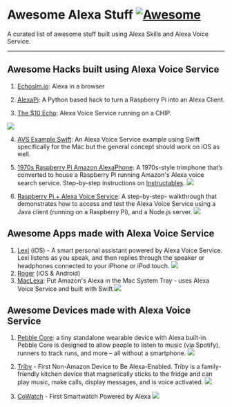 # Awesome Alexa Stuff  [![Awesome](https://cdn.rawgit.com/sindresorhus/awesome/d7305f38d29fed78fa85652e3a63e154dd8e8829/media/badge.svg)](https://github.com/sindresorhus/awesome)

A curated list of awesome stuff built using Alexa Skills and Alexa Voice Service. 

___

## Awesome Hacks built using Alexa Voice Service

1. [Echosim.io](https://echosim.io/): Alexa in a browser

2. [AlexaPi](https://github.com/sammachin/AlexaPi): A Python based hack to turn a Raspberry Pi into an Alexa Client.

3. [The $10 Echo](http://sammachin.com/the-10-echo/): Alexa Voice Service running on a CHIP.

  ![](https://i.ytimg.com/vi/Z1HGJyfoUBE/mqdefault.jpg)

4. [AVS Example Swift](https://github.com/carsonmcdonald/AVSExample-Swift): An Alexa Voice Service example using Swift specifically for the Mac but the general concept should work on iOS as well.

5. [1970s Raspberry Pi Amazon AlexaPhone](http://lifehacker.com/use-a-raspberry-pi-to-add-alexa-voice-search-to-an-old-1771217709): A 1970s-style trimphone that’s converted to house a Raspberry Pi running Amazon's Alexa voice search service. Step-by-step instructions on [Instructables](http://www.instructables.com/id/1970s-Raspberry-Pi-Amazon-AlexaPhone/).
![](http://cdn.instructables.com/FXR/OKLU/IMZ4240V/FXROKLUIMZ4240V.MEDIUM.jpg)

6. [Raspberry Pi + Alexa Voice Service](https://github.com/amzn/alexa-avs-raspberry-pi): A step-by-step- walkthrough that demonstrates how to access and test the Alexa Voice Service using a Java client (running on a Raspberry Pi), and a Node.js server.
![](https://github.com/amzn/alexa-avs-raspberry-pi/raw/master/assets/rpi-5.jpg)


## Awesome Apps made with Alexa Voice Service

1. [Lexi](https://itunes.apple.com/us/app/lexi-for-alexa-voice-services/id1092933088?mt=8) (iOS) - A smart personal assistant powered by Alexa Voice Service. Lexi listens as you speak, and then replies through the speaker or headphones connected to your iPhone or iPod touch. 
![](http://a3.mzstatic.com/us/r30/Purple30/v4/b9/eb/1d/b9eb1d0e-33ae-b163-90d7-14c715a47a11/screen322x572.jpeg)
2. [Roger](https://rogertalk.com/) (iOS & Android)
3. [MacLexa](https://github.com/kunal732/MacLexa): Put Amazon's Alexa in the Mac System Tray - uses Alexa Voice Service and built with Swift
![](https://camo.githubusercontent.com/e4f7d4fbf85b14e6a82d1013032219614245fc9a/687474703a2f2f692e696d6775722e636f6d2f4433615643366a2e706e67)


## Awesome Devices made with Alexa Voice Service

1. [Pebble Core](https://developer.amazon.com/public/community/post/Tx3ODRPXT6P3TLB/Alexa-Comes-to-Pebble-Core;-Take-it-on-Your-Next-Run): a tiny standalone wearable device with Alexa built-in. Pebble Core is designed to allow people to listen to music (via Spotify), runners to track runs, and more – all without a smartphone.
![](https://cdn2.wtvox.com/wp-content/uploads/2016/05/pebble-core-design-and-specs.jpg)

2. [Triby](https://developer.amazon.com/public/community/post/TxJLNN8EPI9NP1/Invoxia-Launches-Triby,-the-First-Non-Amazon-Device-to-Be-Alexa-Enabled) - First Non-Amazon Device to Be Alexa-Enabled. Triby is a family-friendly kitchen device that magnetically sticks to the fridge and can play music, make calls, display messages, and is voice activated.
![](http://www.invoxia.com/wp-content/uploads/2016/03/Triby-bleu-alexa.jpg)

3. [CoWatch](https://developer.amazon.com/public/community/post/TxU7Q817AYRO8Q/Introducing-CoWatch:-The-First-Smartwatch-Powered-by-Alexa) - First Smartwatch Powered by Alexa
![](https://c1.iggcdn.com/indiegogo-media-prod-cld/image/upload/c_limit,w_620/v1460981661/00_-_Header-3_usjb8d.jpg)
